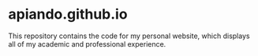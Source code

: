 # apiando.github.io
This repository contains the code for my personal website, which displays all of my academic and professional experience.

